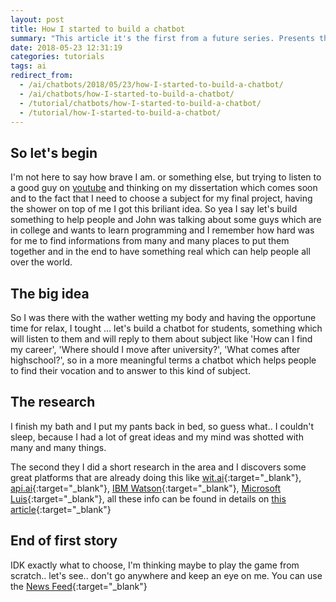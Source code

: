 ```yaml
---
layout: post
title: How I started to build a chatbot
summary: "This article it's the first from a future series. Presents the idea behind the scene, how I started to think on it"
date: 2018-05-23 12:31:19
categories: tutorials
tags: ai
redirect_from:
  - /ai/chatbots/2018/05/23/how-I-started-to-build-a-chatbot/
  - /ai/chatbots/how-I-started-to-build-a-chatbot/
  - /tutorial/chatbots/how-I-started-to-build-a-chatbot/
  - /tutorial/how-I-started-to-build-a-chatbot/
---
```


## So let's begin

I'm not here to say how brave I am. or something else, but trying to listen to a good guy on [youtube](https://www.youtube.com/channel/UCFh7FvnJ_0sVP4V0rZe6AaA) and thinking on my dissertation which comes soon and to the fact that I need to choose a subject for my final project, having the shower on top of me I got this briliant idea. So yea I say let's build something to help people and John was talking about some guys which are in college and wants to learn programming and I remember how hard was for me to find informations from many and many places to put them together and in the end to have something real which can help people all over the world.

## The big idea

So I was there with the wather wetting my body and having the opportune time for relax, I tought ... let's build a chatbot for students, something which will listen to them and will reply to them about subject like 'How can I find my career', 'Where should I move after university?', 'What comes after highschool?', so in a more meaningful terms a chatbot which helps people to find their vocation and to answer to this kind of subject.

## The research

I finish my bath and I put my pants back in bed, so guess what.. I couldn't sleep, because I had a lot of great ideas and my mind was shotted with many and many things.

The second they I did a short research in the area and I discovers some great platforms that are already doing this like [wit.ai](https://wit.ai){:target="\_blank"}, [api.ai](https://api.ai){:target="\_blank"}, [IBM Watson](https://www.ibm.com/watson){:target="\_blank"}, [Microsoft Luis](https://www.luis.ai/){:target="\_blank"}, all these info can be found in details on [this article](https://medium.com/@abraham.kang/understanding-the-differences-between-alexa-api-ai-wit-ai-and-luis-cortana-2404ece0977c){:target="\_blank"}

## End of first story

IDK exactly what to choose, I'm thinking maybe to play the game from scratch.. let's see.. don't go anywhere and keep an eye on me. You can use the [News Feed](/feed.xml){:target="\_blank"}
